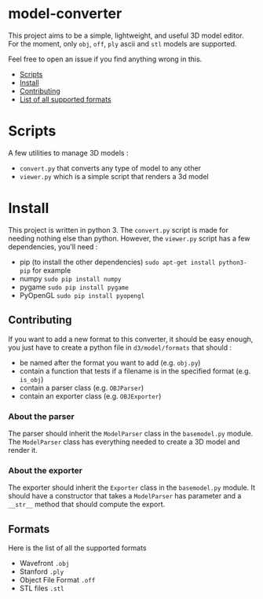 # model-converter

This project aims to be a simple, lightweight, and useful 3D model editor.
For the moment, only `obj`, `off`, `ply` ascii and `stl` models are supported.

Feel free to open an issue if you find anything wrong in this.

  - [Scripts](#scripts)
  - [Install](#install)
  - [Contributing](#contributing)
  - [List of all supported formats](#formats)

# Scripts

A few utilities to manage 3D models :
  - `convert.py` that converts any type of model to any other
  - `viewer.py` which is a simple script that renders a 3d model

# Install

This project is written in python 3. The `convert.py` script is made for
needing nothing else than python. However, the `viewer.py` script has a few
dependencies, you'll need :

  - pip (to install the other dependencies) `sudo apt-get install python3-pip`
    for example
  - numpy `sudo pip install numpy`
  - pygame `sudo pip install pygame`
  - PyOpenGL `sudo pip install pyopengl`

## Contributing

If you want to add a new format to this converter, it should be easy enough,
you just have to create a python file in `d3/model/formats` that should :

  - be named after the format you want to add (e.g. `obj.py`)
  - contain a function that tests if a filename is in the specified format (e.g. `is_obj`)
  - contain a parser class (e.g. `OBJParser`)
  - contain an exporter class (e.g. `OBJExporter`)

### About the parser
The parser should inherit the `ModelParser` class in the `basemodel.py` module.
The `ModelParser` class has everything needed to create a 3D model and render it.

### About the exporter
The exporter should inherit the `Exporter` class in the `basemodel.py` module.
It should have a constructor that takes a `ModelParser` has parameter and a
`__str__` method that should compute the export.

## Formats
Here is the list of all the supported formats
  - Wavefront `.obj`
  - Stanford `.ply`
  - Object File Format `.off`
  - STL files `.stl`

